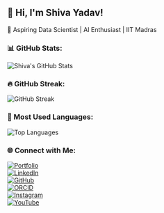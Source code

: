 ## 👋 Hi, I'm Shiva Yadav!  
🚀 Aspiring Data Scientist | AI Enthusiast | IIT Madras  

### 📊 GitHub Stats:
![Shiva's GitHub Stats](https://github-readme-stats.vercel.app/api?username=shiva-yadav-ds&show_icons=true&theme=radical)  

### 🔥 GitHub Streak:
![GitHub Streak](https://streak-stats.demolab.com/?user=shiva-yadav-ds&theme=radical)  

### 🚀 Most Used Languages:
![Top Languages](https://github-readme-stats.vercel.app/api/top-langs/?username=shiva-yadav-ds&layout=compact&theme=radical)  

### 🌐 Connect with Me:
[![Portfolio](https://img.shields.io/badge/Portfolio-%23000000.svg?style=for-the-badge&logo=firefox&logoColor=white)](https://shivayadav.netlify.app/)  
[![LinkedIn](https://img.shields.io/badge/LinkedIn-blue?style=for-the-badge&logo=linkedin)](https://www.linkedin.com/in/shiva-yadav-4043912b9/)  
[![GitHub](https://img.shields.io/badge/GitHub-black?style=for-the-badge&logo=github)](https://github.com/shiva-yadav-ds)  
[![ORCID](https://img.shields.io/badge/ORCID-%23006F3C.svg?style=for-the-badge&logo=orcid&logoColor=white)](https://orcid.org/0009-0003-8089-3848)  
[![Instagram](https://img.shields.io/badge/Instagram-%23E4405F.svg?style=for-the-badge&logo=instagram&logoColor=white)](https://www.instagram.com/shiva.datascience)  
[![YouTube](https://img.shields.io/badge/YouTube-%23FF0000.svg?style=for-the-badge&logo=youtube&logoColor=white)](https://www.youtube.com/@noisegaming678)  
